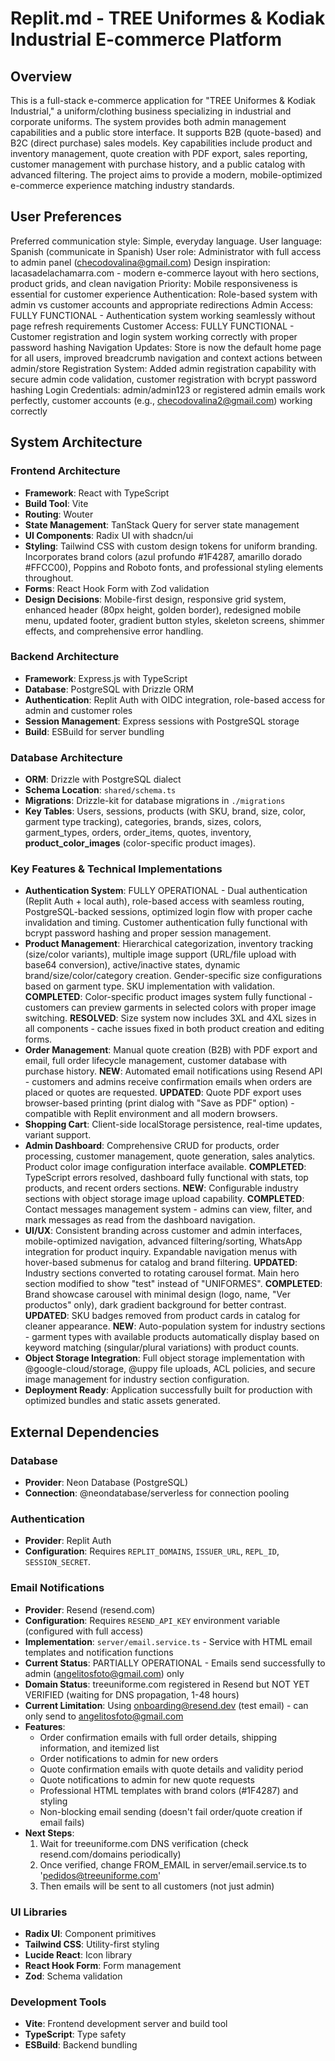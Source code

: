 # Replit.md - TREE Uniformes & Kodiak Industrial E-commerce Platform

## Overview
This is a full-stack e-commerce application for "TREE Uniformes & Kodiak Industrial," a uniform/clothing business specializing in industrial and corporate uniforms. The system provides both admin management capabilities and a public store interface. It supports B2B (quote-based) and B2C (direct purchase) sales models. Key capabilities include product and inventory management, quote creation with PDF export, sales reporting, customer management with purchase history, and a public catalog with advanced filtering. The project aims to provide a modern, mobile-optimized e-commerce experience matching industry standards.

## User Preferences
Preferred communication style: Simple, everyday language.
User language: Spanish (communicate in Spanish)
User role: Administrator with full access to admin panel (checodovalina@gmail.com)
Design inspiration: lacasadelachamarra.com - modern e-commerce layout with hero sections, product grids, and clean navigation
Priority: Mobile responsiveness is essential for customer experience
Authentication: Role-based system with admin vs customer accounts and appropriate redirections
Admin Access: FULLY FUNCTIONAL - Authentication system working seamlessly without page refresh requirements
Customer Access: FULLY FUNCTIONAL - Customer registration and login system working correctly with proper password hashing
Navigation Updates: Store is now the default home page for all users, improved breadcrumb navigation and context actions between admin/store
Registration System: Added admin registration capability with secure admin code validation, customer registration with bcrypt password hashing
Login Credentials: admin/admin123 or registered admin emails work perfectly, customer accounts (e.g., checodovalina2@gmail.com) working correctly

## System Architecture

### Frontend Architecture
- **Framework**: React with TypeScript
- **Build Tool**: Vite
- **Routing**: Wouter
- **State Management**: TanStack Query for server state management
- **UI Components**: Radix UI with shadcn/ui
- **Styling**: Tailwind CSS with custom design tokens for uniform branding. Incorporates brand colors (azul profundo #1F4287, amarillo dorado #FFCC00), Poppins and Roboto fonts, and professional styling elements throughout.
- **Forms**: React Hook Form with Zod validation
- **Design Decisions**: Mobile-first design, responsive grid system, enhanced header (80px height, golden border), redesigned mobile menu, updated footer, gradient button styles, skeleton screens, shimmer effects, and comprehensive error handling.

### Backend Architecture
- **Framework**: Express.js with TypeScript
- **Database**: PostgreSQL with Drizzle ORM
- **Authentication**: Replit Auth with OIDC integration, role-based access for admin and customer roles
- **Session Management**: Express sessions with PostgreSQL storage
- **Build**: ESBuild for server bundling

### Database Architecture
- **ORM**: Drizzle with PostgreSQL dialect
- **Schema Location**: `shared/schema.ts`
- **Migrations**: Drizzle-kit for database migrations in `./migrations`
- **Key Tables**: Users, sessions, products (with SKU, brand, size, color, garment type tracking), categories, brands, sizes, colors, garment_types, orders, order_items, quotes, inventory, **product_color_images** (color-specific product images).

### Key Features & Technical Implementations
- **Authentication System**: FULLY OPERATIONAL - Dual authentication (Replit Auth + local auth), role-based access with seamless routing, PostgreSQL-backed sessions, optimized login flow with proper cache invalidation and timing. Customer authentication fully functional with bcrypt password hashing and proper session management.
- **Product Management**: Hierarchical categorization, inventory tracking (size/color variants), multiple image support (URL/file upload with base64 conversion), active/inactive states, dynamic brand/size/color/category creation. Gender-specific size configurations based on garment type. SKU implementation with validation. **COMPLETED**: Color-specific product images system fully functional - customers can preview garments in selected colors with proper image switching. **RESOLVED**: Size system now includes 3XL and 4XL sizes in all components - cache issues fixed in both product creation and editing forms.
- **Order Management**: Manual quote creation (B2B) with PDF export and email, full order lifecycle management, customer database with purchase history. **NEW**: Automated email notifications using Resend API - customers and admins receive confirmation emails when orders are placed or quotes are requested. **UPDATED**: Quote PDF export uses browser-based printing (print dialog with "Save as PDF" option) - compatible with Replit environment and all modern browsers.
- **Shopping Cart**: Client-side localStorage persistence, real-time updates, variant support.
- **Admin Dashboard**: Comprehensive CRUD for products, order processing, customer management, quote generation, sales analytics. Product color image configuration interface available. **COMPLETED**: TypeScript errors resolved, dashboard fully functional with stats, top products, and recent orders sections. **NEW**: Configurable industry sections with object storage image upload capability. **COMPLETED**: Contact messages management system - admins can view, filter, and mark messages as read from the dashboard navigation.
- **UI/UX**: Consistent branding across customer and admin interfaces, mobile-optimized navigation, advanced filtering/sorting, WhatsApp integration for product inquiry. Expandable navigation menus with hover-based submenus for catalog and brand filtering. **UPDATED**: Industry sections converted to rotating carousel format. Main hero section modified to show "test" instead of "UNIFORMES". **COMPLETED**: Brand showcase carousel with minimal design (logo, name, "Ver productos" only), dark gradient background for better contrast. **UPDATED**: SKU badges removed from product cards in catalog for cleaner appearance. **NEW**: Auto-population system for industry sections - garment types with available products automatically display based on keyword matching (singular/plural variations) with product counts.
- **Object Storage Integration**: Full object storage implementation with @google-cloud/storage, @uppy file uploads, ACL policies, and secure image management for industry section configuration.
- **Deployment Ready**: Application successfully built for production with optimized bundles and static assets generated.

## External Dependencies

### Database
- **Provider**: Neon Database (PostgreSQL)
- **Connection**: @neondatabase/serverless for connection pooling

### Authentication
- **Provider**: Replit Auth
- **Configuration**: Requires `REPLIT_DOMAINS`, `ISSUER_URL`, `REPL_ID`, `SESSION_SECRET`.

### Email Notifications
- **Provider**: Resend (resend.com)
- **Configuration**: Requires `RESEND_API_KEY` environment variable (configured with full access)
- **Implementation**: `server/email.service.ts` - Service with HTML email templates and notification functions
- **Current Status**: PARTIALLY OPERATIONAL - Emails send successfully to admin (angelitosfoto@gmail.com) only
- **Domain Status**: treeuniforme.com registered in Resend but NOT YET VERIFIED (waiting for DNS propagation, 1-48 hours)
- **Current Limitation**: Using onboarding@resend.dev (test email) - can only send to angelitosfoto@gmail.com
- **Features**: 
  - Order confirmation emails with full order details, shipping information, and itemized list
  - Order notifications to admin for new orders
  - Quote confirmation emails with quote details and validity period
  - Quote notifications to admin for new quote requests
  - Professional HTML templates with brand colors (#1F4287) and styling
  - Non-blocking email sending (doesn't fail order/quote creation if email fails)
- **Next Steps**: 
  1. Wait for treeuniforme.com DNS verification (check resend.com/domains periodically)
  2. Once verified, change FROM_EMAIL in server/email.service.ts to 'pedidos@treeuniforme.com'
  3. Then emails will be sent to all customers (not just admin)

### UI Libraries
- **Radix UI**: Component primitives
- **Tailwind CSS**: Utility-first styling
- **Lucide React**: Icon library
- **React Hook Form**: Form management
- **Zod**: Schema validation

### Development Tools
- **Vite**: Frontend development server and build tool
- **TypeScript**: Type safety
- **ESBuild**: Backend bundling